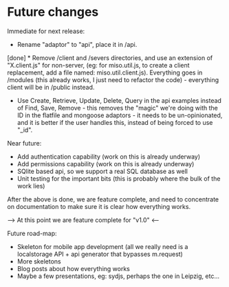 # Future changes

Immediate for next release:

* Rename "adaptor" to "api", place it in /api.

[done] * Remove /client and /severs directories, and use an extension of "X.client.js" for non-server, (eg: for miso.util.js, to create a client replacement, add a file named: miso.util.client.js). Everything goes in /modules (this already works, I just need to refactor the code) - everything client will be in /public instead.

* Use Create, Retrieve, Update, Delete, Query in the api examples instead of Find, Save, Remove - this removes the "magic" we're doing with the ID in the flatfile and mongoose adaptors - it needs to be un-opinionated, and it is better if the user handles this, instead of being forced to use "_id".

Near future:

* Add authentication capability (work on this is already underway)
* Add permissions capability (work on this is already underway)
* SQlite based api, so we support a real SQL database as well
* Unit testing for the important bits (this is probably where the bulk of the work lies)

After the above is done, we are feature complete, and need to concentrate on documentation to make sure it is clear how everything works.

--> At this point we are feature complete for "v1.0" <--


Future road-map:

* Skeleton for mobile app development (all we really need is a localstorage API + api generator that bypasses m.request)
* More skeletons
* Blog posts about how everything works
* Maybe a few presentations, eg: sydjs, perhaps the one in Leipzig, etc...